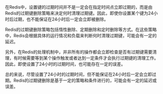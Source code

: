 在Redis中，设置键的过期时间并不是一定会在指定时间点立即过期的，而是由Redis的过期键删除策略来决定何时清理过期键。因此，即使你设置某个键为24小时后过期，也不能保证在24小时后一定会立即被删除。

Redis的过期键删除策略包括惰性删除、定期删除和定时删除等方式。在这些策略中，Redis会根据具体的运行情况和负载来判断何时清理过期键，可能会有一定的延迟。

另外，在Redis的处理机制中，并非所有的操作都会立即检查是否有过期键需要清理，有时候需要等到某个操作触发或者达到一定条件才会执行过期键的清理工作。因此，即使设置了24小时的过期时间，也可能存在一定的误差。

总的来说，尽管设置了24小时的过期时间，但不能保证在24小时后一定会立即过期。Redis的过期键删除是基于一定的策略和条件进行的，可能会有一定的延迟或误差。